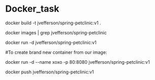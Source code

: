 # Docker_task
docker build -t jvefferson/spring-petclinic:v1 .


docker images | grep jvefferson/spring-petclinic


docker run -d jvefferson/spring-petclinic:v1


#To create brand new container from our image:

docker run -d --name xoxo -p 80:8080 jvefferson/spring-petclinic:v1



docker push jvefferson/spring-petclinic:v1
